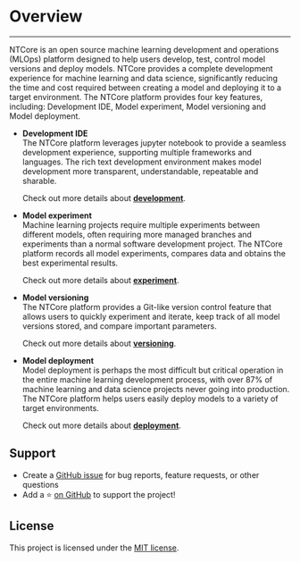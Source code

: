 # Overview
---
NTCore is an open source machine learning development and operations (MLOps) platform designed to help users develop, test, control model versions and deploy models. NTCore provides a complete development experience for machine learning and data science, significantly reducing the time and cost required between creating a model and deploying it to a target environment. The NTCore platform provides four key features, including: Development IDE, Model experiment, Model versioning and Model deployment.

- **Development IDE**<br>
  The NTCore platform leverages jupyter notebook to provide a seamless development experience, supporting multiple frameworks and languages. The rich text development environment makes model development more transparent, understandable, repeatable and sharable.

  Check out more details about [**development**](tutorial.md#Development).

- **Model experiment**<br>
  Machine learning projects require multiple experiments between different models, often requiring more managed branches and experiments than a normal software development project. The NTCore platform records all model experiments, compares data and obtains the best experimental results.

  Check out more details about [**experiment**](tutorial.md#Experiment).

- **Model versioning**<br>
  The NTCore platform provides a Git-like version control feature that allows users to quickly experiment and iterate, keep track of all model versions stored, and compare important parameters.

  Check out more details about [**versioning**](tutorial.md#Versioning).

- **Model deployment**<br>
  Model deployment is perhaps the most difficult but critical operation in the entire machine learning development process, with over 87% of machine learning and data science projects never going into production. The NTCore platform helps users easily deploy models to a variety of target environments.

  Check out more details about [**deployment**](tutorial.md#Deployment).

## Support
- Create a [GitHub issue](https://github.com/nantutech/ntcore/issues) for bug reports, feature requests, or other questions
- Add a ⭐️ [on GitHub](https://github.com/nantutech/ntcore) to support the project!

## License
This project is licensed under the [MIT license](https://github.com/nantutech/ntcore/blob/main/LICENSE).